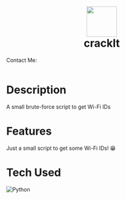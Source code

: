 <div align="center">
      <h1> <img src="[https://raw.githubusercontent.com/solstxce/crackIt/master/logo.png](https://raw.githubusercontent.com/solstxce/CrackIt/8727eded8f080e7ebfda50e4af9c47d210a66a1c/logo.png)" width="80px"><br/>crackIt</h1>
     </div>
Contact Me:
<p align="left"> <a href="https://linkedin.com/kvhkc}" target="_blank"><img alt="" src="https://img.shields.io/badge/LinkedIn-0077B5?style=normal&logo=linkedin&logoColor=white" style="vertical-align:center" /></a> </p>

# Description
A small brute-force script to get Wi-Fi IDs

# Features
Just a small script to get some Wi-Fi IDs! 😁

# Tech Used
 ![Python](https://img.shields.io/badge/python-3670A0?style=for-the-badge&logo=python&logoColor=ffdd54)
      

<!-- </> with 💛 by readMD (https://readmd.itsvg.in) -->
    
